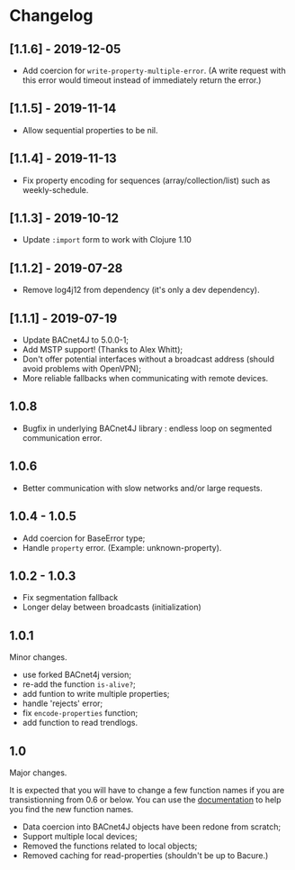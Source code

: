 # Changelog

## [1.1.6] - 2019-12-05
- Add coercion for `write-property-multiple-error`.
  (A write request with this error would timeout instead of immediately return the error.)

## [1.1.5] - 2019-11-14
- Allow sequential properties to be nil.

## [1.1.4] - 2019-11-13
- Fix property encoding for sequences (array/collection/list) such as weekly-schedule.

## [1.1.3] - 2019-10-12
- Update `:import` form to work with Clojure 1.10

## [1.1.2] - 2019-07-28
- Remove log4j12 from dependency (it's only a dev dependency).

## [1.1.1] - 2019-07-19
- Update BACnet4J to 5.0.0-1;
- Add MSTP support! (Thanks to Alex Whitt);
- Don't offer potential interfaces without a broadcast address (should avoid problems with OpenVPN);
- More reliable fallbacks when communicating with remote devices.

## 1.0.8
- Bugfix in underlying BACnet4J library : endless loop on segmented
  communication error.

## 1.0.6
- Better communication with slow networks and/or large requests.

## 1.0.4 - 1.0.5
- Add coercion for BaseError type;
- Handle `property` error. (Example: unknown-property).

## 1.0.2 - 1.0.3
- Fix segmentation fallback
- Longer delay between broadcasts (initialization)

## 1.0.1
Minor changes.

- use forked BACnet4j version;
- re-add the function `is-alive?`;
- add funtion to write multiple properties;
- handle 'rejects' error;
- fix `encode-properties` function;
- add function to read trendlogs.

## 1.0

Major changes.

It is expected that you will have to change a few function names if
you are transistionning from 0.6 or below. You can use the
[documentation](http://frozenlock.github.io/bacure/index.html) to help
you find the new function names.


- Data coercion into BACnet4J objects have been redone from scratch;
- Support multiple local devices;
- Removed the functions related to local objects;
- Removed caching for read-properties (shouldn't be up to Bacure.)
